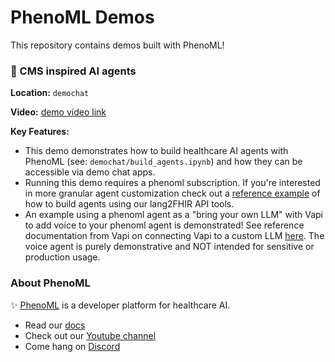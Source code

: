 # PhenoML Demos

This repository contains demos built with PhenoML!

### :robot: CMS inspired AI agents
**Location:** `demochat`

**Video:** [demo video link](https://www.youtube.com/watch?v=TqnFKw6PUHk)

**Key Features:**
- This demo demonstrates how to build healthcare AI agents with PhenoML (see: `demochat/build_agents.ipynb`) and how they can be accessible via demo chat apps. 
- Running this demo requires a phenoml subscription. If you're interested in more granular agent customization check out a [reference example](https://github.com/PhenoML/phenoml_workshop_a2a_mcp) of how to build agents using our lang2FHIR API tools. 
- An example using a phenoml agent as a "bring your own LLM" with Vapi to add voice to your phenoml agent is demonstrated! See reference documentation from Vapi on connecting Vapi to a custom LLM [here](https://github.com/VapiAI/example-server-python-flask/blob/main/app/api/custom_llm.py). The voice agent is purely demonstrative and NOT intended for sensitive or production usage.

### About PhenoML
:sparkles: [PhenoML](https://phenoml.com/) is a developer platform for healthcare AI. 

- Read our [docs](https://developer.pheno.ml)
- Check out our [Youtube channel](https://www.youtube.com/@phenomldev)
- Come hang on [Discord](https://discord.gg/QgxDjNBxdV)
